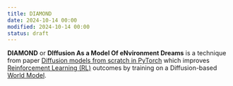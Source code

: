 ```yaml
---
title: DIAMOND
date: 2024-10-14 00:00
modified: 2024-10-14 00:00
status: draft
---
```


**DIAMOND** or **DIffusion As a Model Of eNvironment Dreams** is a technique from paper [Diffusion models from scratch in PyTorch](../../../reference/diffusion-models-from-scratch-in-pytorch.md) which improves [Reinforcement Learning (RL)](reinforcement-learning.md) outcomes by training on a Diffusion-based [World Model](world-model.md).
